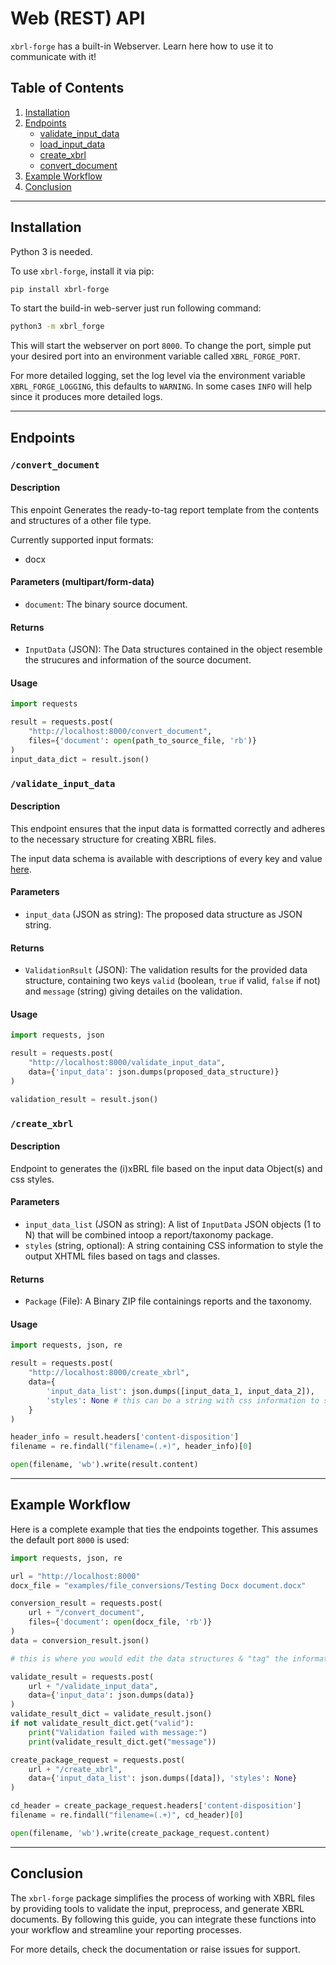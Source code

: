 # Web (REST) API

`xbrl-forge` has a built-in Webserver. Learn here how to use it to communicate with it!

## Table of Contents

1. [Installation](#installation)
2. [Endpoints](#endpoints)
    - [validate_input_data](#validate_input_data)
    - [load_input_data](#load_input_data)
    - [create_xbrl](#create_xbrl)
    - [convert_document](#convert_document)
3. [Example Workflow](#example-workflow)
4. [Conclusion](#conclusion)

---

## Installation

Python 3 is needed.

To use `xbrl-forge`, install it via pip:

```bash
pip install xbrl-forge
```

To start the build-in web-server just run following command:

```bash
python3 -m xbrl_forge
```

This will start the webserver on port `8000`. To change the port, simple put your desired port into an environment variable called `XBRL_FORGE_PORT`.

For more detailed logging, set the log level via the environment variable `XBRL_FORGE_LOGGING`, this defaults to `WARNING`. In some cases `INFO` will help since it produces more detailed logs.

---

## Endpoints

### `/convert_document`

#### Description

This enpoint Generates the ready-to-tag report template from the contents and structures of a other file type. 

Currently supported input formats:
 - docx

#### Parameters (multipart/form-data)

 - `document`: The binary source document.

#### Returns

 - `InputData` (JSON): The Data structures contained in the object resemble the strucures and information of the source document.

#### Usage

```python
import requests

result = requests.post(
    "http://localhost:8000/convert_document", 
    files={'document': open(path_to_source_file, 'rb')}
)
input_data_dict = result.json()
```

### `/validate_input_data`

#### Description

This endpoint ensures that the input data is formatted correctly and adheres to the necessary structure for creating XBRL files.

The input data schema is available with descriptions of every key and value [here](../src/xbrl_forge/schemas/input).

#### Parameters

 - `input_data` (JSON as string): The proposed data structure as JSON string.

#### Returns

 - `ValidationRsult` (JSON): The validation results for the provided data structure, containing two keys `valid` (boolean, `true` if valid, `false` if not) and `message` (string) giving detailes on the validation.

#### Usage

```python
import requests, json

result = requests.post(
    "http://localhost:8000/validate_input_data", 
    data={'input_data': json.dumps(proposed_data_structure)}
)

validation_result = result.json()
```

### `/create_xbrl`

#### Description

Endpoint to generates the (i)xBRL file based on the input data Object(s) and css styles.

#### Parameters

 - `input_data_list` (JSON as string): A list of `InputData` JSON objects (1 to N) that will be combined intoop a report/taxonomy package.
 - `styles` (string, optional): A string containing CSS information to style the output XHTML files based on tags and classes.

#### Returns

 - `Package` (File): A Binary ZIP file containings reports and the taxonomy.

#### Usage

```python
import requests, json, re

result = requests.post(
    "http://localhost:8000/create_xbrl", 
    data={
        'input_data_list': json.dumps([input_data_1, input_data_2]),
        'styles': None # this can be a string with css information to style the output html reports
    }
)

header_info = result.headers['content-disposition']
filename = re.findall("filename=(.+)", header_info)[0]

open(filename, 'wb').write(result.content)
```

---

## Example Workflow

Here is a complete example that ties the endpoints together. This assumes the default port `8000` is used:

```python
import requests, json, re

url = "http://localhost:8000"
docx_file = "examples/file_conversions/Testing Docx document.docx"

conversion_result = requests.post(
    url + "/convert_document", 
    files={'document': open(docx_file, 'rb')}
)
data = conversion_result.json()

# this is where you would edit the data structures & "tag" the information

validate_result = requests.post(
    url + "/validate_input_data", 
    data={'input_data': json.dumps(data)}
)
validate_result_dict = validate_result.json()
if not validate_result_dict.get("valid"):
    print("Validation failed with message:")
    print(validate_result_dict.get("message"))

create_package_request = requests.post(
    url + "/create_xbrl", 
    data={'input_data_list': json.dumps([data]), 'styles': None}
)

cd_header = create_package_request.headers['content-disposition']
filename = re.findall("filename=(.+)", cd_header)[0]

open(filename, 'wb').write(create_package_request.content)
```

---

## Conclusion

The `xbrl-forge` package simplifies the process of working with XBRL files by providing tools to validate the input, preprocess, and generate XBRL documents. By following this guide, you can integrate these functions into your workflow and streamline your reporting processes.

For more details, check the documentation or raise issues for support.
